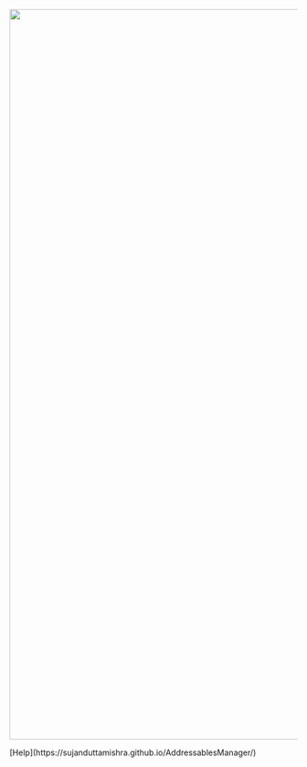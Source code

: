 <p align="center">
  <img width="1280" src="gh-pages/Images/logo.png" alt="logo">  
</p>
[Help](https://sujanduttamishra.github.io/AddressablesManager/)
